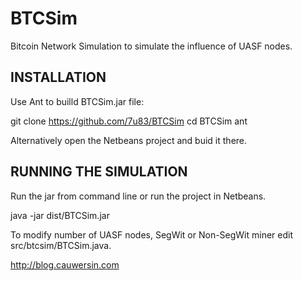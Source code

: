 # BTCSim

Bitcoin Network Simulation to simulate the 
influence of UASF nodes.

INSTALLATION
------------

Use Ant to builld BTCSim.jar file:

git clone https://github.com/7u83/BTCSim
cd BTCSim
ant

Alternatively open the Netbeans project and 
buid it there.



RUNNING THE SIMULATION
----------------------

Run the jar from command line or run the project 
in Netbeans.

java -jar dist/BTCSim.jar



To modify number of UASF nodes, SegWit or Non-SegWit
miner edit src/btcsim/BTCSim.java.


http://blog.cauwersin.com


